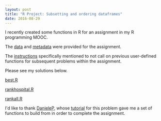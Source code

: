 ```yaml
---
layout: post
title: "R Project: Subsetting and ordering dataframes"
date: 2016-08-29
---
```

I recently created some functions in R for an assignment in my R programming MOOC.

The [data](https://github.com/kairstenfay/kairstenfay.github.io/blob/master/_posts/R-projects/outcome-of-care-measures.csv) and [metadata](https://github.com/kairstenfay/kairstenfay.github.io/blob/master/_posts/R-projects/hospital-data.csv) were provided for the assignment.

The [instructions](https://d18ky98rnyall9.cloudfront.net/_775189147d7b89d66333adf6d920b52d_ProgAssignment3v2.pdf?Expires=1472601600&Signature=Ej9oxxKUtqUagj-Rh-Gr52GTxJxWN5ScABHTUksesnxVavAi~~qqPo37JNAkE6PZeHAZhKJwSF1kVpogrEOshIrx9uxoOBc7VNeyNGi1WuTlHmLgJoqZf0vp~MInMBkmmydL7HnWRXAuYJitqcmZcmkB7Cba8UIgcRjYJHLwzbE_&Key-Pair-Id=APKAJLTNE6QMUY6HBC5A) specifically mentioned to not call on previous user-defined functions for subsequent problems within the assignment.

Please see my solutions below.

[best.R](https://github.com/kairstenfay/kairstenfay.github.io/blob/master/_posts/R-projects/best.R)

[rankhospital.R](https://github.com/kairstenfay/kairstenfay.github.io/blob/master/_posts/R-projects/rankhospital.R)

[rankall.R](https://github.com/kairstenfay/kairstenfay.github.io/blob/master/_posts/R-projects/rankall.R)

I'd like to thank [DanieleP](https://github.com/DanieleP), whose [tutorial](https://github.com/DanieleP/PA3-tutorial/blob/master/README.md) for this problem gave me a set of functions to build from in order to complete the assignment. 
